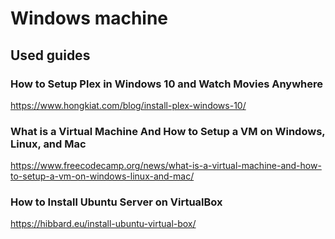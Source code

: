 # Windows machine

## Used guides

### How to Setup Plex in Windows 10 and Watch Movies Anywhere
https://www.hongkiat.com/blog/install-plex-windows-10/

### What is a Virtual Machine And How to Setup a VM on Windows, Linux, and Mac
https://www.freecodecamp.org/news/what-is-a-virtual-machine-and-how-to-setup-a-vm-on-windows-linux-and-mac/

### How to Install Ubuntu Server on VirtualBox
https://hibbard.eu/install-ubuntu-virtual-box/
